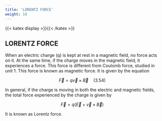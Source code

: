 ```yaml
---
title: 'LORENTZ FORCE'
weight: 10
---
```


[comment]: <> (katex Header)
{{< katex display >}}{{< /katex >}}

## LORENTZ FORCE

When an electric charge \(q\) is kept at rest in a magnetic field, no force acts on it. At the same time, if the charge moves in the magnetic field, it experiences a force. This force is different from Coulomb force, studied in unit 1. This force is known as magnetic force. It is given by the equation

$$
\vec{F} = q \vec{v} \times \vec{B} \quad (3.54)
$$

In general, if the charge is moving in both the electric and magnetic fields, the total force experienced by the charge is given by

$$
\vec{F} = q(\vec{E} + \vec{v} \times \vec{B})
$$

It is known as Lorentz force.
